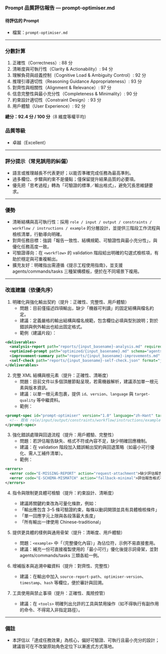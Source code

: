 ### Prompt 品質評估報告 — prompt-optimiser.md

#### 待評估的 Prompt
- 檔案：`prompt-optimiser.md`

---

### 分數計算
1. 正確性（Correctness）: 88 分
2. 清晰度與可執行性（Clarity & Actionability）: 94 分  
3. 理解負荷與歧義控制（Cognitive Load & Ambiguity Control）: 92 分
4. 推理引導適切性（Reasoning Guidance Appropriateness）: 93 分
5. 對齊性與相關性（Alignment & Relevance）: 97 分
6. 信息完整性與最小充分性（Completeness & Minimality）: 90 分
7. 約束設計適切性（Constraint Design）: 93 分
8. 用戶體驗（User Experience）: 92 分

**總分：92.4 分 / 100 分**（8 維度等權平均）

### 品質等級
- 卓越（Excellent）

---

### 評分提示（常見誤用的糾偏）
- 語言或推理越長不代表更好；以能否準確完成任務為最高準則。
- 過多欄位、步驟與約束不是優點；僅保留提升結果品質的必要項。
- 優先把「思考過程」轉為「可驗證的標準／輸出格式」，避免冗長思維鏈要求。

---

### 優勢
- 清晰結構與高可執行性：採用 `role / input / output / constraints / workflow / instructions / example` 的分層設計，並提供三階段工作流程與檢核清單，行動導向明確。
- 對齊任務目標：強調「報告一致性、結構規範、可驗證性與最小充分性」，與優化任務高度一致。
- 可驗證導向：在 `<workflow>` 的 validation 階段給出明確的勾選式檢核項，有助於穩定與可重複輸出。
- 擴充友好：明確指出需遵循《提示工程使用指南》，並支援 agents/commands/tasks 三種架構模板，便於在不同場景下複用。

---

### 改進建議（依優先序）
1. 明確化與強化輸出契約（提升：正確性、完整性、用戶體驗）
   - 問題：目前僅描述四項輸出，缺少「機器可判讀」的固定結構與檔名約定。
   - 建議：定義嚴格的輸出結構與檔名規範，包含欄位必填與型別說明；對於錯誤與例外輸出也給出固定格式。
   - 範例（建議片段）：
```xml
<deliverables>
  <analysis-report path="reports/{input_basename}-analysis.md" required="true" />
  <optimized-prompt path="optimized/{input_basename}.md" schema="agents|commands|tasks" required="true" />
  <improvement-summary path="reports/{input_basename}-improvements.md" required="true" />
  <self-check path="reports/{input_basename}-self-check.json" format="json" required="true" />
</deliverables>
```

2. 完整 XML 結構與根元素（提升：正確性、清晰度）
   - 問題：目前文件以多個頂層節點呈現，若需機器解析，建議添加單一根元素與版本資訊。
   - 建議：以單一根元素包裹，提供 `id`、`version`、`language` 與 `target-quality` 等中繼資料。
   - 範例：
```xml
<prompt-spec id="prompt-optimiser" version="1.0" language="zh-Hant" target-quality="Excellent">
  <!-- 既有 role/input/output/constraints/workflow/instructions/example 節點置於此 -->
</prompt-spec>
```

3. 強化錯誤處理與回退流程（提升：用戶體驗、完整性）
   - 問題：若評估報告缺失、格式不符或內容不足，缺少明確回應機制。
   - 建議：在 validation 階段加入錯誤輸出契約與回退策略（如最小可行優化、需人工補件清單）。
   - 範例：
```xml
<errors>
  <error code="E-MISSING-REPORT" action="request-attachment">缺少評估報告，請提供 reports/{input_basename}-report.md</error>
  <error code="E-SCHEMA-MISMATCH" action="fallback-minimal">評估報告格式不符，將僅套用必要優化清單</error>
</errors>
```

4. 指令與限制更具體可檢驗（提升：約束設計、清晰度）
   - 建議將關鍵約束改為可量化條款，例如：
   - 「輸出應包含 3–5 條可驗證約束，每條以動詞開頭並具有具體檢核條件」
   - 「單一回應字元上限與各段落最大長度」
   - 「所有輸出一律使用 Chinese-traditional」

5. 提供更具體的樣例與通用骨架（提升：清晰度、用戶體驗）
   - 問題：`<example>` 中「（完整優化內容）」為佔位符，示例不易直接套用。
   - 建議：補充一份可直接複製使用的「最小可行」優化後提示詞骨架，並對 agents/commands/tasks 三類各給一例。

6. 增補版本與追溯中繼資料（提升：對齊性、完整性）
   - 建議：在輸出中加入 `source-report-path`、`optimiser-version`、`timestamp`、`hash` 等欄位，便於審計與回溯。

7. 工具使用與禁止事項（提升：正確性、風險控管）
   - 建議：在 `<tools>` 明確列出允許的工具與禁用操作（如不得執行有副作用的命令、不得寫入非指定路徑）。

---

### 備註
- 本評估以「達成任務效果」為核心，偏好可驗證、可執行且最小充分的設計；建議皆可在不改變原始角色定位下以漸進式方式落地。
